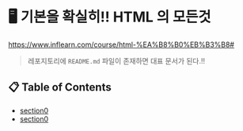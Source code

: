 # 🖥 기본을 확실히!! HTML 의 모든것

https://www.inflearn.com/course/html-%EA%B8%B0%EB%B3%B8#

> 레포지토리에 `README.md` 파일이 존재하면 대표 문서가 된다.!!

## 📋 Table of Contents
- [section0](/section0.md)
- [section0](/section1.md)
